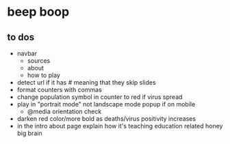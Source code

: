 # beep boop
## to dos
- navbar
	- sources
	- about
	- how to play
- detect url if it has # meaning that they skip slides
- format counters with commas
- change population symbol in counter to red if virus spread
- play in "portrait mode" not landscape mode popup if on mobile
	- @media orientation check
- darken red color/more bold as deaths/virus positivity increases
- in the intro about page explain how it's teaching education related
honey big brain